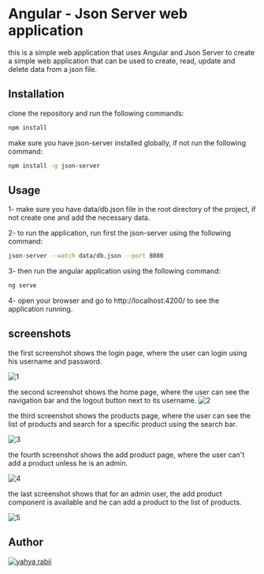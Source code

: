 # Angular - Json Server web application

this is a simple web application that uses Angular and Json Server to create a simple web application that can be used to create, read, update and delete data from a json file.


## Installation

clone the repository and run the following commands:

```bash
npm install
```

make sure you have json-server installed globally, if not run the following command:

```bash
npm install -g json-server
```

## Usage

1- make sure you have data/db.json file in the root directory of the project, if not create one and add the necessary data.

2- to run the application, run first the json-server using the following command:

```bash
json-server --watch data/db.json --port 8080
```

3- then run the angular application using the following command:

```bash
ng serve
```

4- open your browser and go to http://localhost:4200/ to see the application running.


## screenshots

the first screenshot shows the login page, where the user can login using his username and password.


![1](https://github.com/Yahya-rabii/JEE/assets/92509001/c5a6e2a4-f5ec-4c5e-848a-9d919bbd949d)


the second screenshot shows the home page, where the user can see the navigation bar and the logout button next to its username.
![2](https://github.com/Yahya-rabii/JEE/assets/92509001/6042a5bf-7f0b-4621-a481-feda2c253651)



the third screenshot shows the products page, where the user can see the list of products and search for a specific product using the search bar.

![3](https://github.com/Yahya-rabii/JEE/assets/92509001/1562c677-b39b-4b85-a89f-9c29e6dbd37d)


the fourth screenshot shows the add product page, where the user can't add a product unless he is an admin.

![4](https://github.com/Yahya-rabii/JEE/assets/92509001/821e27a5-dc4f-4314-b846-a93e1adc8487)


the last screenshot shows that for an admin user, the add product component is available and he can add a product to the list of products.


![5](https://github.com/Yahya-rabii/JEE/assets/92509001/95c7ae18-4aa7-405d-9766-9a1378073262)


## Author

[![yahya rabii](https://yahya.rabii.me/images/Yahya%20Rabii.png)](https://yahya.rabii.me/)


